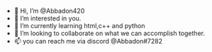 - 👋 Hi, I’m @Abbadon420
- 👀 I’m interested in you.
- 🌱 I’m currently learning html,c++ and python
- 💞️ I’m looking to collaborate on what we can accomplish together.
- 📫 you can reach me via discord @Abbadon#7282

<!---
Abbadon420/Abbadon420 is a ✨ special ✨ repository because its `README.md` (this file) appears on your GitHub profile.
You can click the Preview link to take a look at your changes.
--->

